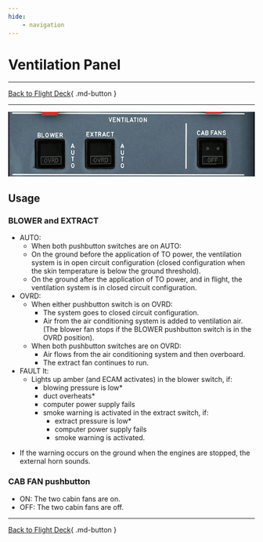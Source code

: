 ```yaml
---
hide:
    - navigation
---
```


# Ventilation Panel

---

[Back to Flight Deck](../index.md){ .md-button }

---

![Ventilation Panel](../../../assets/a32nx-briefing/overhead-panel/vent.jpg "Ventilation Panel")

## Usage

### BLOWER and EXTRACT

- AUTO:
    - When both pushbutton switches are on AUTO:
    - On the ground before the application of TO power, the ventilation system is in open circuit configuration (closed configuration when the skin temperature is below the ground threshold).
    - On the ground after the application of TO power, and in flight, the ventilation system is in closed circuit configuration.
- OVRD:
    - When either pushbutton switch is on OVRD:
        - The system goes to closed circuit configuration.
        - Air from the air conditioning system is added to ventilation air. (The blower fan stops if the BLOWER pushbutton switch is in the OVRD position).
    - When both pushbutton switches are on OVRD:
        - Air flows from the air conditioning system and then overboard.
        - The extract fan continues to run.
- FAULT It:
    - Lights up amber (and ECAM activates) in the blower switch, if:
        - blowing pressure is low*
        - duct overheats*
        - computer power supply fails
        - smoke warning is activated in the extract switch, if:
            - extract pressure is low*
            - computer power supply fails
            - smoke warning is activated.

* If the warning occurs on the ground when the engines are stopped,
the external horn sounds.

### CAB FAN pushbutton

- ON: The two cabin fans are on.
- OFF: The two cabin fans are off.

---

[Back to Flight Deck](../index.md){ .md-button }
